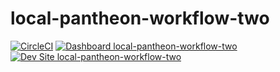 # local-pantheon-workflow-two

[![CircleCI](https://circleci.com/gh/keepyourreceipt/local-pantheon-workflow-two.svg?style=shield)](https://circleci.com/gh/keepyourreceipt/local-pantheon-workflow-two)
[![Dashboard local-pantheon-workflow-two](https://img.shields.io/badge/dashboard-local_pantheon_workflow_two-yellow.svg)](https://dashboard.pantheon.io/sites/31e91b4b-33a4-47b6-a14a-5aa5cf611e25#dev/code)
[![Dev Site local-pantheon-workflow-two](https://img.shields.io/badge/site-local_pantheon_workflow_two-blue.svg)](http://dev-local-pantheon-workflow-two.pantheonsite.io/)